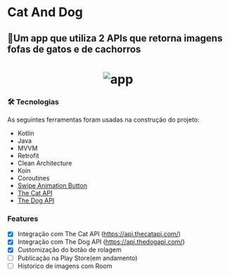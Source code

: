 # Cat And Dog
## 🚀Um app que utiliza 2 APIs que retorna imagens fofas de gatos e de cachorros

<h1 align="center">
  <img alt="app" title="#app" src="app.mp4" />
</h1>

### 🛠 Tecnologias

As seguintes ferramentas foram usadas na construção do projeto:

- Kotlin
- Java
- MVVM
- Retrofit
- Clean Architecture
- Koin
- Coroutines
- [Swipe Animation Button](https://github.com/TerryJung/SwipeAnimationButton)
- [The Cat API](https://api.thecatapi.com/)
- [The Dog API](https://api.thedogapi.com/)


### Features

- [x] Integração com The Cat API (https://api.thecatapi.com/)
- [x] Integração com The Dog API (https://api.thedogapi.com/)
- [x] Customização do botão de rolagem
- [ ] Publicação na Play Store(em andamento)
- [ ] Historico de imagens com Room